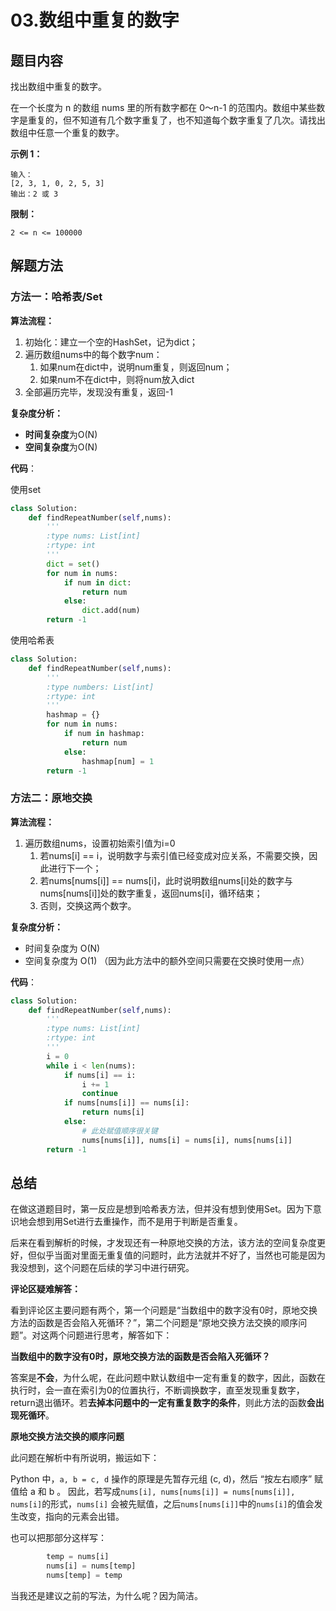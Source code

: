 # 03.数组中重复的数字

## 题目内容

找出数组中重复的数字。


在一个长度为 n 的数组 nums 里的所有数字都在 0～n-1 的范围内。数组中某些数字是重复的，但不知道有几个数字重复了，也不知道每个数字重复了几次。请找出数组中任意一个重复的数字。

**示例 1：**

```
输入：
[2, 3, 1, 0, 2, 5, 3]
输出：2 或 3 
```

**限制：**

`2 <= n <= 100000`

## 解题方法

### 方法一：哈希表/Set

**算法流程：**

1. 初始化：建立一个空的HashSet，记为dict；
2. 遍历数组nums中的每个数字num：
   1. 如果num在dict中，说明num重复，则返回num；
   2. 如果num不在dict中，则将num放入dict
3. 全部遍历完毕，发现没有重复，返回-1

**复杂度分析：**

* **时间复杂度**为O(N)
* **空间复杂度**为O(N)

**代码**：

使用set

```python
class Solution:
    def findRepeatNumber(self,nums):
        '''
        :type nums: List[int]
        :rtype: int
        '''
        dict = set()
        for num in nums:
            if num in dict:
                return num
            else:
                dict.add(num)
        return -1
```

使用哈希表

```python
class Solution:
	def findRepeatNumber(self,nums):
        '''
        :type numbers: List[int]
        :rtype: int
        '''
        hashmap = {}
        for num in nums:
            if num in hashmap:
                return num
            else:
                hashmap[num] = 1
        return -1
```

### 方法二：原地交换

**算法流程：**

1. 遍历数组nums，设置初始索引值为i=0
   1. 若nums[i] == i，说明数字与索引值已经变成对应关系，不需要交换，因此进行下一个；
   2. 若nums[nums[i]] == nums[i]，此时说明数组nums[i]处的数字与nums[nums[i]]处的数字重复，返回nums[i]，循环结束；
   3. 否则，交换这两个数字。

**复杂度分析：**

* 时间复杂度为 O(N)
* 空间复杂度为 O(1) （因为此方法中的额外空间只需要在交换时使用一点）

**代码**：

```python
class Solution:
    def findRepeatNumber(self,nums):
        '''
        :type nums: List[int]
        :rtype: int
        '''
        i = 0
        while i < len(nums):
            if nums[i] == i:
                i += 1
                continue
            if nums[nums[i]] == nums[i]:
                return nums[i]
            else:
                # 此处赋值顺序很关键
                nums[nums[i]], nums[i] = nums[i], nums[nums[i]]
        return -1

```

## 总结

在做这道题目时，第一反应是想到哈希表方法，但并没有想到使用Set。因为下意识地会想到用Set进行去重操作，而不是用于判断是否重复。

后来在看到解析的时候，才发现还有一种原地交换的方法，该方法的空间复杂度更好，但似乎当面对里面无重复值的问题时，此方法就并不好了，当然也可能是因为我没想到，这个问题在后续的学习中进行研究。

**评论区疑难解答：**

看到评论区主要问题有两个，第一个问题是“当数组中的数字没有0时，原地交换方法的函数是否会陷入死循环？”，第二个问题是“原地交换方法交换的顺序问题”。对这两个问题进行思考，解答如下：

**当数组中的数字没有0时，原地交换方法的函数是否会陷入死循环？**

答案是**不会**，为什么呢，在此问题中默认数组中一定有重复的数字，因此，函数在执行时，会一直在索引为0的位置执行，不断调换数字，直至发现重复数字，return退出循环。若**去掉本问题中的一定有重复数字的条件**，则此方法的函数**会出现死循环**。

**原地交换方法交换的顺序问题**

此问题在解析中有所说明，搬运如下：

Python 中，`a, b = c, d` 操作的原理是先暂存元组 (c, d)，然后 “按左右顺序” 赋值给 a 和 b 。
因此，若写成`nums[i], nums[nums[i]] = nums[nums[i]], nums[i]`的形式，`nums[i]` 会被先赋值，之后`nums[nums[i]]`中的`nums[i]`的值会发生改变，指向的元素会出错。

也可以把那部分这样写：

```python
		temp = nums[i]
    	nums[i] = nums[temp]
        nums[temp] = temp
```

当我还是建议之前的写法，为什么呢？因为简洁。
